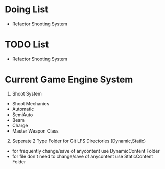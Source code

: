# Doing List
* Refactor Shooting System 
# TODO List
* Refactor Shooting System
# Current Game Engine System
1. Shoot System
* Shoot Mechanics
* Automatic 
* SemiAuto
* Beam
* Charge
* Master Weapon Class
2. Seperate 2 Type Folder for Git LFS Directories (Dynamic,Static)
* for frequently change/save of anycontent use DynamicContent Folder
* for file don't need to change/save of anycontent use StaticContent Folder
    
